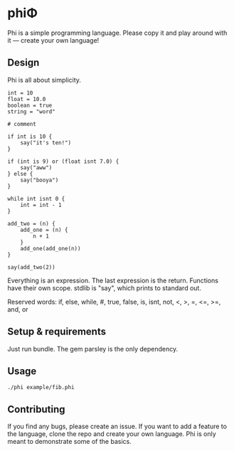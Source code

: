 phiΦ
===

Phi is a simple programming language. Please copy it and play around with it — create your own language!

Design
------
Phi is all about simplicity.

	int = 10
	float = 10.0
	boolean = true
	string = "word"

	# comment

	if int is 10 {
		say("it's ten!")
	}

	if (int is 9) or (float isnt 7.0) {
		say("aww")
	} else {
		say("booya")
	}

	while int isnt 0 {
		int = int - 1
	}

	add_two = (n) {
		add_one = (n) {
			n + 1
		}
		add_one(add_one(n))
	}

	say(add_two(2))

Everything is an expression. The last expression is the return. Functions have their own scope. stdlib is "say", which prints to standard out.

Reserved words: if, else, while, #, true, false, is, isnt, not, <, >, =, <=, >=, and, or

Setup & requirements
--------------------

Just run bundle. The gem parsley is the only dependency.

Usage
-----

	./phi example/fib.phi

Contributing
------------
If you find any bugs, please create an issue. If you want to add a feature to the language, clone the repo and create your own language. Phi is only meant to demonstrate some of the basics.